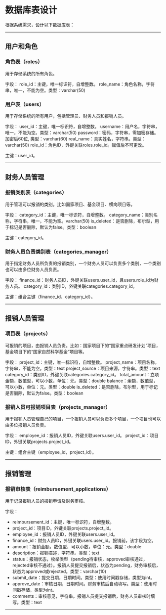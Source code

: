 # 数据库表设计

根据系统需求，设计以下数据库表：

---

## 用户和角色

### 角色表（roles）

用于存储系统的所有角色。

字段：
role_id：主键，唯一标识符，自增整数。
role_name：角色名称，字符串，唯一，不能为空。类型：varchar(50)

### 用户表（users）

用于存储系统的所有用户，包括管理员、财务人员和报销人员。

字段：
user_id：主键，唯一标识符，自增整数。
username：用户名，字符串，唯一，不能为空。类型：varchar(50)
password：密码，字符串，需加密存储。加密后60位, 类型：varchar(60)
real_name：真实姓名，字符串。类型：varchar(50)
role_id：角色ID，外键关联roles.role_id。赋值后不可更改。

主键：user_id。

---

## 财务人员管理

### 报销类别表（categories）

用于管理可以报销的类别。比如国家项目、基金项目、横向项目等。

字段：
category_id：主键，唯一标识符，自增整数。
category_name：类别名称，字符串，唯一，不能为空。varchar(50)
is_deleted：是否删除，布尔型，用于标记是否删除，默认为false。类型：boolean

主键：category_id。

### 财务人员负责类别表（categories_manager）

用于指定财务人员所负责的报销类别，一个财务人员可以负责多个类别，一个类别也可以由多位财务人员负责。

字段：
finance_id：财务人员ID，外键关联users.user_id，且users.role_id为财务人员。
category_id：类别ID，外键关联categories.category_id。

主键：组合主键（finance_id，category_id）。

---

## 报销人员管理

### 项目表（projects）

可报销的项目，由报销人员负责。比如：国家项目下的“国家重点研发计划”项目，基金项目下的“国家自然科学基金”项目等。

字段：
project_id：主键，唯一标识符，自增整数。
project_name：项目名称，字符串，不能为空。类型：text
project_source：项目来源，字符串。类型：text
category_id：类别ID，外键关联categories.category_id。
total_amount：立项金额，数值型，可以小数，单位：元。类型：double
balance：余额，数值型，可以小数，单位：元。类型：double
is_deleted：是否删除，布尔型，用于标记是否删除，默认为false。类型：boolean

### 报销人员可报销项目表（projects_manager）

用于报销人员管理自己的项目，一个报销人员可以负责多个项目，一个项目也可以由多位报销人员负责。

字段：
employee_id：报销人员ID，外键关联users.user_id。
project_id：项目ID，外键关联projects.project_id。

主键：组合主键（employee_id，project_id）。

---

## 报销管理

### 报销审核表（reimbursement_applications）

用于记录报销人员的报销申请及财务审核。

字段：

- reimbursement_id：主键，唯一标识符，自增整数。
- project_id：项目ID，外键关联projects.project_id。
- employee_id：报销人员ID，外键关联users.user_id。
- finance_id：财务人员ID，外键关联users.user_id。报销前，该字段为空。
- amount：报销金额，数值型，可以小数，单位：元。类型：double
- description：报销描述，字符串。类型：text
- status：报销状态，枚举类型（pending待审核，approved审核通过，rejected审核不通过）。报销人员提交报销后，状态为pending，财务审核后，状态为approved或rejected。类型：varchar(10)
- submit_date：提交日期，日期时间。类型：使用时间戳存储，类型为int。
- approve_date：审核日期，日期时间。财务审核后自动填写。类型：使用时间戳存储，类型为int。
- comments：审核意见，字符串。报销人员提交报销后，财务人员审核时填写。类型：text

---
